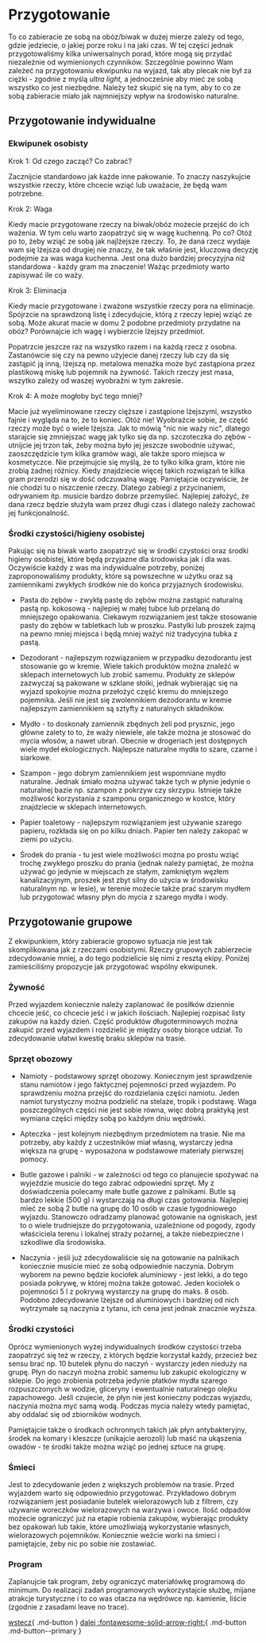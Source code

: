 # Przygotowanie 

To co zabieracie ze sobą na obóz/biwak w dużej mierze zależy od tego, gdzie jedziecie, o jakiej porze roku i na jaki czas. W tej części jednak przygotowaliśmy kilka uniwersalnych porad, które mogą się przydać niezależnie od wymienionych czynników. Szczególnie powinno Wam zależeć na przygotowaniu ekwipunku na wyjazd, tak aby plecak nie był za ciężki - zgodnie z myślą *ultra light,* a jednocześnie aby mieć ze sobą wszystko co jest niezbędne. Należy też skupić się  na tym, aby to co ze sobą zabieracie miało jak najmniejszy wpływ na środowisko naturalne.

## Przygotowanie indywidualne

### Ekwipunek osobisty

Krok 1: Od czego zacząć? Co zabrać?

Zacznijcie standardowo jak każde inne pakowanie. To znaczy naszykujcie wszystkie rzeczy, które chcecie wziąć lub uważacie, że będą wam potrzebne.

Krok 2: Waga

Kiedy macie przygotowane rzeczy na biwak/obóz możecie przejść do ich ważenia. W tym celu warto zaopatrzyć się w wagę kuchenną. Po co? Otóż po to, żeby wziąć ze sobą jak najlżejsze rzeczy. To, że dana rzecz wydaje wam się lżejsza od drugiej nie znaczy, że tak właśnie jest, kluczową decyzję podejmie za was waga kuchenna. Jest ona dużo bardziej precyzyjna niż standardowa - każdy gram ma znaczenie! Ważąc przedmioty warto zapisywać ile co waży.

Krok 3: Eliminacja

Kiedy macie przygotowane i zważone wszystkie rzeczy pora na eliminacje. Spójrzcie na sprawdzoną listę i zdecydujcie, którą z rzeczy lepiej wziąć ze sobą. Może akurat macie w domu 2 podobne przedmioty przydatne na obóz? Porównajcie ich wagę i wybierzcie lżejszy przedmiot.

Popatrzcie jeszcze raz na wszystko razem i na każdą rzecz z osobna. Zastanówcie się czy na pewno użyjecie danej rzeczy lub czy da się zastąpić ją inną, lżejszą np. metalowa menażka może być zastąpiona przez plastikową miskę lub pojemnik na żywność. Takich rzeczy jest masa, wszytko zależy od waszej wyobraźni w tym zakresie.

Krok 4: A może mogłoby być tego mniej?

Macie już wyeliminowane rzeczy cięższe i zastąpione lżejszymi, wszystko fajnie i wygląda na to, że to koniec. Otóż nie! Wyobraźcie sobie, że część rzeczy może być o wiele lżejsza. Jak to mówią "nic nie waży nic", dlatego starajcie się zmniejszać wagę jak tylko się da np. szczoteczka do zębów - utnijcie jej trzon tak, żeby można było jej jeszcze swobodnie używać, zaoszczędzicie tym kilka gramów wagi, ale także sporo miejsca w kosmetyczce. Nie przejmujcie się myślą, że to tylko kilka gram, które nie zrobią żadnej różnicy. Kiedy znajdziecie więcej takich rozwiązań te kilka gram przerodzi się w dość odczuwalną wagę. Pamiętajcie oczywiście, że nie chodzi tu o niszczenie rzeczy. Dlatego zabiegi z przycinaniem, odrywaniem itp. musicie bardzo dobrze przemyśleć. Najlepiej założyć, że dana rzecz będzie służyła wam przez długi czas i dlatego należy zachować jej funkcjonalność.

### Środki czystości/higieny osobistej

Pakując się na biwak warto zaopatrzyć się w środki czystości oraz środki higieny osobistej, które będą przyjazne dla środowiska jak i dla was. Oczywiście każdy z was ma indywidualne potrzeby, poniżej zaproponowaliśmy produkty, które są powszechne w użytku oraz są zamiennikami zwykłych środków nie do końca przyjaznych środowisku.

* Pasta do zębów - zwykłą pastę do zębów można zastąpić naturalną pastą np. kokosową - najlepiej w małej tubce lub przelaną do mniejszego opakowania. Ciekawym rozwiązaniem jest także stosowanie pasty do zębów w tabletkach lub w proszku. Pastylki lub proszek zajmą na pewno mniej miejsca i będą mniej ważyć niż tradycyjna tubka z pastą.

* Dezodorant - najlepszym rozwiązaniem w przypadku dezodorantu jest stosowanie go w kremie. Wiele takich produktów można znaleźć w sklepach internetowych lub zrobić samemu. Produkty ze sklepów zazwyczaj są pakowane w szklane słoiki, jednak wybierając się na wyjazd spokojnie można przełożyć część kremu do mniejszego pojemnika. Jeśli nie jest się zwolennikiem dezodorantu w kremie najlepszym zamiennikiem są sztyfty z naturalnych składników. 

* Mydło - to doskonały zamiennik zbędnych żeli pod prysznic, jego główne zalety to to, że waży niewiele, ale także można je stosować do mycia włosów, a nawet ubrań. Obecnie w drogeriach jest dostępnych wiele mydeł ekologicznych. Najlepsze naturalne mydła to szare, czarne i siarkowe. 

* Szampon - jego dobrym zamiennikiem jest wspomniane mydło naturalne. Jednak śmiało można używać także tych w płynie jedynie o naturalnej bazie np. szampon z pokrzyw czy skrzypu. Istnieje także  możliwość korzystania z szamponu organicznego w kostce, który znajdziecie w sklepach internetowych. 

* Papier toaletowy - najlepszym rozwiązaniem jest używanie szarego papieru, rozkłada się on po kilku dniach. Papier ten należy zakopać w ziemi po użyciu.

* Środek do prania - tu jest wiele możliwości można po prostu wziąć trochę zwykłego proszku do prania (jednak należy pamiętać, że można używać go jedynie w miejscach ze stałym, zamkniętym węzłem kanalizacyjnym, proszek jest zbyt silny do użycia w środowisku naturalnym np. w lesie), w terenie możecie także prać szarym mydłem lub przygotować własny płyn do mycia z szarego mydła i wody.

## Przygotowanie grupowe

Z ekwipunkiem, który zabieracie gropowo sytuacja nie jest tak skomplikowana jak z rzeczami osobistymi. Rzeczy grupowych zabierzecie zdecydowanie mniej, a do tego podzielicie się nimi z resztą ekipy. Poniżej zamieściliśmy propozycje jak przygotować wspólny ekwipunek.

### Żywność 

Przed wyjazdem koniecznie należy zaplanować ile posiłków dziennie chcecie jeść, co chcecie jeść i w jakich ilościach. Najlepiej rozpisać listy zakupów na każdy dzień. Część produktów długoterminowych można zakupić przed wyjazdem i rozdzielić je między osoby biorące udział. To zdecydowanie ułatwi kwestię braku sklepów na trasie.

### Sprzęt obozowy

* Namioty - podstawowy sprzęt obozowy. Koniecznym jest sprawdzenie stanu namiotów i jego faktycznej pojemności przed wyjazdem. Po sprawdzeniu można przejść do rozdzielania części namiotu. Jeden namiot turystyczny można podzielić na stelaże, tropik i podstawę. Waga poszczególnych części nie jest sobie równa, więc dobrą praktyką jest wymiana części między sobą po każdym dniu wędrówki. 

* Apteczka - jest kolejnym niezbędnym przedmiotem na trasie. Nie ma potrzeby, aby każdy z uczestników miał własną, wystarczy jedna większa na grupę - wyposażona w podstawowe materiały pierwszej pomocy.

* Butle gazowe i palniki - w zależności od tego co planujecie spożywać na wyjeździe musicie do tego zabrać odpowiedni sprzęt. My z doświadczenia polecamy małe butle gazowe z palnikami. Butle są bardzo lekkie (500 g) i wystarczają na długi czas gotowania. Najlepiej mieć ze sobą 2 butle na grupę do 10 osób w czasie tygodniowego wyjazdu. Stanowczo odradzamy planować gotowanie na ogniskach, jest to o wiele trudniejsze do przygotowania, uzależnione od pogody, zgody właściciela terenu i lokalnej straży pożarnej, a także niebezpieczne i szkodliwe dla środowiska. 

* Naczynia - jeśli już zdecydowaliście się na gotowanie na palnikach koniecznie musicie mieć ze sobą odpowiednie naczynia. Dobrym wyborem na pewno będzie kociołek aluminiowy - jest lekki, a do tego posiada pokrywę, w której można także gotować. Jeden kociołek o pojemności 5 l z pokrywą wystarczy na grupę do maks. 8 osób. Podobno zdecydowanie lżejsze od aluminiowych i bardziej od nich wytrzymałe są naczynia z tytanu, ich cena jest jednak znacznie wyższa.

### Środki czystości

Oprócz wymienionych wyżej indywidualnych środków czystości trzeba zaopatrzyć się też w rzeczy, z których będzie  korzystał każdy, przecież bez sensu brać np. 10 butelek płynu do naczyń - wystarczy jeden nieduży na grupę. Płyn do naczyń można zrobić samemu lub zakupić ekologiczny w sklepie. Do jego zrobienia potrzeba jedynie płatków mydła szarego rozpuszczonych w wodzie, gliceryny i ewentualnie naturalnego olejku zapachowego. Jeśli czujecie, że płyn nie jest konieczny podczas wyjazdu, naczynia można myć samą wodą. Podczas mycia należy wtedy pamiętać, aby oddalać się od zbiorników wodnych.

Pamiętajcie także o środkach ochronnych takich jak płyn antybakteryjny, środek na komary i kleszcze (unikajcie aerozoli) lub maść na ukąszenia owadów - te środki także można wziąć po jednej sztuce na grupę.

### Śmieci 

Jest to zdecydowanie jeden z większych problemów na trasie. Przed wyjazdem warto się odpowiednio przygotować. Przykładowo dobrym rozwiązaniem jest posiadanie butelek wielorazowych lub z filtrem, czy używanie woreczków wielorazowych na warzywa i owoce. Ilość odpadów możecie ograniczyć już na etapie robienia zakupów, wybierając produkty bez opakowań lub takie, które umożliwiają wykorzystanie własnych, wielorazowych pojemników. Koniecznie weźcie worki na śmieci i pamiętajcie, żeby nic po sobie nie zostawiać.

### Program 

Zaplanujcie tak program, żeby ograniczyć materiałówkę programową do minimum. Do realizacji zadań programowych wykorzystajcie służbę, mijane atrakcje turystyczne i to co was otacza na wędrówce np. kamienie, liście (zgodnie z zasadami leave no trace).


[wstecz](/Planowanie){ .md-button }
[dalej  :fontawesome-solid-arrow-right:](/Wtrakciewypoczynku){ .md-button .md-button--primary }
